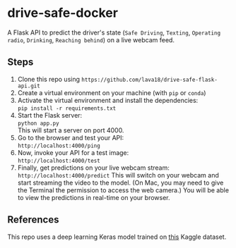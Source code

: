 # drive-safe-docker
A Flask API to predict the driver's state (`Safe Driving`, `Texting`, `Operating radio`, `Drinking`, `Reaching behind`) on a live webcam feed. 

## Steps
1. Clone this repo using `https://github.com/lava18/drive-safe-flask-api.git`
2. Create a virtual environment on your machine (with `pip` or `conda`)
3. Activate the virtual environment and install the dependencies: \
`pip install -r requirements.txt`
4. Start the Flask server: \
 `python app.py`\
This will start a server on port 4000.
5. Go to the browser and test your API: \
`http://localhost:4000/ping`
6. Now, invoke your API for a test image:\
`http://localhost:4000/test`
7. Finally, get predictions on your live webcam stream:
`http://localhost:4000/predict`
This will switch on your webcam and start streaming the video to the model.
(On Mac, you may need to give the Terminal the permission to access the web camera.)
You will be able to view the predictions in real-time on your browser.

## References
This repo uses a deep learning Keras model trained on [this](https://www.kaggle.com/c/state-farm-distracted-driver-detection/data) Kaggle dataset. 

